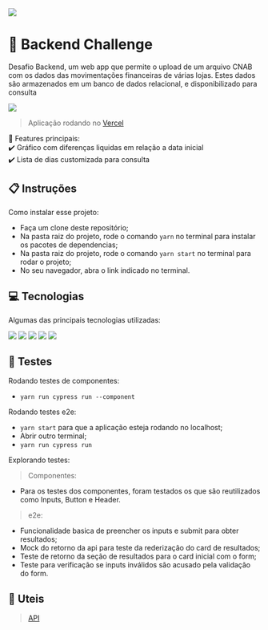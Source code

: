 <img src="https://img.shields.io/badge/Version-1.0-green" />
 
# :page_with_curl: Backend Challenge

Desafio Backend, um web app que permite o upload de um arquivo CNAB com os dados das movimentações financeiras de várias lojas. Estes dados são armazenados em um banco de dados relacional, e disponibilizado para consulta

<img src="./src/assets/app-design.png" />

> Aplicação rodando no [Vercel](https://simule-bay.vercel.app/)


💭 Features principais:
\
:heavy_check_mark: Gráfico com diferenças liquidas em relação a data inicial\
:heavy_check_mark: Lista de dias customizada para consulta


## 📋 Instruções

Como instalar esse projeto:

- Faça um clone deste repositório;
- Na pasta raiz do projeto, rode o comando `yarn` no terminal para instalar os pacotes de dependencias;
- Na pasta raiz do projeto, rode o comando `yarn start` no terminal para rodar o projeto;
- No seu navegador, abra o link indicado no terminal.


## 💻 Tecnologias

Algumas das principais tecnologias utilizadas:

  <img src="https://img.shields.io/badge/React-20232A?style=for-the-badge&logo=react&logoColor=61DAFB" /> <img src="https://img.shields.io/badge/Cypress-17202C?style=for-the-badge&logo=cypress&logoColor=white" /> <img src="https://img.shields.io/badge/styled--components-DB7093?style=for-the-badge&logo=styled-components&logoColor=white" /> <img src="https://img.shields.io/badge/JavaScript-323330?style=for-the-badge&logo=javascript&logoColor=F7DF1E" /> <img src="https://img.shields.io/badge/HTML5-E34F26?style=for-the-badge&logo=html5&logoColor=white" />
  


## :checkered_flag: Testes

Rodando testes de componentes:

- `yarn run cypress run --component`

Rodando testes e2e:

- `yarn start` para que a aplicação esteja rodando no localhost;
- Abrir outro terminal;
- `yarn run cypress run`

Explorando testes:
  
 > Componentes:

  - Para os testes dos componentes, foram testados os que são reutilizados como Inputs, Button e Header.
  
 > e2e:

  - Funcionalidade basica de preencher os inputs e submit para obter resultados;
  - Mock do retorno da api para teste da rederização do card de resultados;
  - Teste de retorno da seção de resultados para o card inicial com o form;
  - Teste para verificação se inputs inválidos são acusado pela validação do form.


## 🔗 Uteis

> [API](https://frontend-challenge-7bu3nxh76a-uc.a.run.app)
